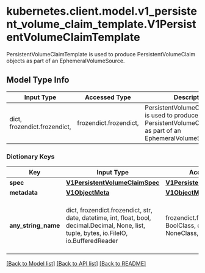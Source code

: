 # kubernetes.client.model.v1_persistent_volume_claim_template.V1PersistentVolumeClaimTemplate

PersistentVolumeClaimTemplate is used to produce PersistentVolumeClaim objects as part of an EphemeralVolumeSource.

## Model Type Info
Input Type | Accessed Type | Description | Notes
------------ | ------------- | ------------- | -------------
dict, frozendict.frozendict,  | frozendict.frozendict,  | PersistentVolumeClaimTemplate is used to produce PersistentVolumeClaim objects as part of an EphemeralVolumeSource. | 

### Dictionary Keys
Key | Input Type | Accessed Type | Description | Notes
------------ | ------------- | ------------- | ------------- | -------------
**spec** | [**V1PersistentVolumeClaimSpec**](V1PersistentVolumeClaimSpec.md) | [**V1PersistentVolumeClaimSpec**](V1PersistentVolumeClaimSpec.md) |  | 
**metadata** | [**V1ObjectMeta**](V1ObjectMeta.md) | [**V1ObjectMeta**](V1ObjectMeta.md) |  | [optional] 
**any_string_name** | dict, frozendict.frozendict, str, date, datetime, int, float, bool, decimal.Decimal, None, list, tuple, bytes, io.FileIO, io.BufferedReader | frozendict.frozendict, str, BoolClass, decimal.Decimal, NoneClass, tuple, bytes, FileIO | any string name can be used but the value must be the correct type | [optional]

[[Back to Model list]](../../README.md#documentation-for-models) [[Back to API list]](../../README.md#documentation-for-api-endpoints) [[Back to README]](../../README.md)

